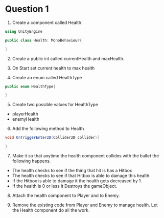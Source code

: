 # Question 1

1. Create a component called Health.

```c#
using UnityEngine

public class Health: MonoBehaviour{

}
```

2. Create a public int called currentHealth and maxHealth.

3. On Start set current health to max health

4. Create an enum called HealthType

```c#
public enum HealthType{

}
```

5. Create two possible values for HealthType

- playerHealth
- enemyHealth

6. Add the following method to Health

```c#
void OnTriggerEnter2D(Collider2D collider){

}
```

7. Make it so that anytime the health component collides with the bullet the following happens.

- The health checks to see if the thing that hit is has a Hitbox
- The health checks to see if that Hitbox is able to damage this health
- If the Hitbox is able to damage it the health gets decreased by 1.
- If the health is 0 or less it Destroys the gameObject.

8. Attach the health component to Player and to Enemy.

9. Remove the existing code from Player and Enemy to manage health. Let the Health component do all the work.
